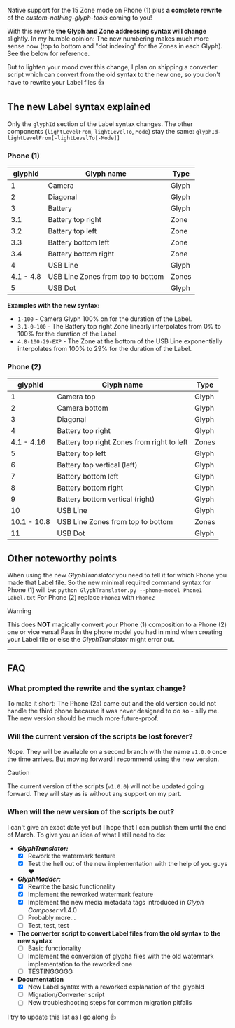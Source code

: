 Native support for the 15 Zone mode on Phone (1) plus **a complete rewrite** of the *custom-nothing-glyph-tools* coming to you!

With this rewrite **the Glyph and Zone addressing syntax will change** slightly. In my humble opinion: The new numbering makes much more sense now (top to bottom and "dot indexing" for the Zones in each Glyph). See the below for reference.

But to lighten your mood over this change, I plan on shipping a converter script which can convert from the old syntax to the new one, so you don't have to rewrite your Label files 👍

## The new Label syntax explained
Only the `glyphId` section of the Label syntax changes. The other components (`lightLevelFrom`, `lightLevelTo`, `Mode`) stay the same:
`glyphId-lightLevelFrom[-lightLevelTo[-Mode]]`

### Phone (1)
| glyphId   | Glyph name                        | Type  |
|-----------|-----------------------------------|-------|
| 1         | Camera                            | Glyph |
| 2         | Diagonal                          | Glyph |
| 3         | Battery                           | Glyph |
| 3.1       | Battery top right                 | Zone  |
| 3.2       | Battery top left                  | Zone  |
| 3.3       | Battery bottom left               | Zone  |
| 3.4       | Battery bottom right              | Zone  |
| 4         | USB Line                          | Glyph |
| 4.1 - 4.8 | USB Line Zones from top to bottom | Zones |
| 5         | USB Dot                           | Glyph |

**Examples with the new syntax:**
* `1-100` - Camera Glyph 100% on for the duration of the Label.
* `3.1-0-100` - The Battery top right Zone linearly interpolates from 0% to 100% for the duration of the Label.
* `4.8-100-29-EXP` - The Zone at the bottom of the USB Line exponentially interpolates from 100% to 29% for the duration of the Label.

### Phone (2)
| glyphId     | Glyph name                                 | Type  |
|-------------|--------------------------------------------|-------|
| 1           | Camera top                                 | Glyph |
| 2           | Camera bottom                              | Glyph |
| 3           | Diagonal                                   | Glyph |
| 4           | Battery top right                          | Glyph |
| 4.1 - 4.16  | Battery top right Zones from right to left | Zones |
| 5           | Battery top left                           | Glyph |
| 6           | Battery top vertical (left)                | Glyph |
| 7           | Battery bottom left                        | Glyph |
| 8           | Battery bottom right                       | Glyph |
| 9           | Battery bottom vertical (right)            | Glyph |
| 10          | USB Line                                   | Glyph |
| 10.1 - 10.8 | USB Line Zones from top to bottom          | Zones |
| 11          | USB Dot                                    | Glyph |

## Other noteworthy points
When using the new *GlyphTranslator* you need to tell it for which Phone you made that Label file.
So the new minimal required command syntax for Phone (1) will be: `python GlyphTranslator.py --phone-model Phone1 Label.txt`
For Phone (2) replace `Phone1` with `Phone2`

> [!WARNING]
> This does **NOT** magically convert your Phone (1) composition to a Phone (2) one or vice versa! Pass in the phone model you had in mind when creating your Label file or else the *GlyphTranslator* might error out.

***

## FAQ
### What prompted the rewrite and the syntax change?
To make it short: The Phone (2a) came out and the old version could not handle the third phone because it was never designed to do so - silly me.
The new version should be much more future-proof.

### Will the current version of the scripts be lost forever?
Nope. They will be available on a second branch with the name `v1.0.0` once the time arrives. But moving forward I recommend using the new version.

> [!CAUTION]
> The current version of the scripts (`v1.0.0`) will not be updated going forward.
> They will stay as is without any support on my part.

### When will the new version of the scripts be out?
I can't give an exact date yet but I hope that I can publish them until the end of March.
To give you an idea of what I still need to do:
* ***GlyphTranslator:***
  * [x] Rework the watermark feature
  * [x] Test the hell out of the new implementation with the help of you guys ❤️
* ***GlyphModder:***
  * [x] Rewrite the basic functionality
  * [x] Implement the reworked watermark feature
  * [x] Implement the new media metadata tags introduced in *Glyph Composer* v1.4.0
  * [ ] Probably more...
  * [ ] Test, test, test
* **The converter script to convert Label files from the old syntax to the new syntax**
  * [ ] Basic functionality
  * [ ] Implement the conversion of glypha files with the old watermark implementation to the reworked one
  * [ ] TESTINGGGGG
* **Documentation**
  * [x] New Label syntax with a reworked explanation of the glyphId
  * [ ] Migration/Converter script
  * [ ] New troubleshooting steps for common migration pitfalls
 
I try to update this list as I go along 👍
